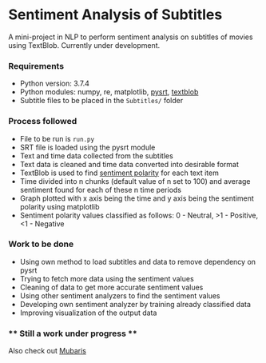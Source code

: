 # Sentiment Analysis of Subtitles
A mini-project in NLP to perform sentiment analysis on subtitles of movies using TextBlob. Currently under development.

### Requirements
- Python version: 3.7.4
- Python modules: numpy, re, matplotlib, [pysrt](https://github.com/byroot/pysrt), [textblob](https://textblob.readthedocs.io/en/dev/)
- Subtitle files to be placed in the ```Subtitles/``` folder

### Process followed
- File to be run is ```run.py```
- SRT file is loaded using the pysrt module
- Text and time data collected from the subtitles
- Text data is cleaned and time data converted into desirable format
- TextBlob is used to find [sentiment polarity](https://textblob.readthedocs.io/en/dev/quickstart.html#sentiment-analysis) for each text item
- Time divided into n chunks (default value of n set to 100) and average sentiment found for each of these n time periods
- Graph plotted with x axis being the time and y axis being the sentiment polarity using matplotlib
- Sentiment polarity values classified as follows: 0 - Neutral, >1 - Positive, <1 - Negative

### Work to be done
- Using own method to load subtitles and data to remove dependency on pysrt
- Trying to fetch more data using the sentiment values
- Cleaning of data to get more accurate sentiment values
- Using other sentiment analyzers to find the sentiment values
- Developing own sentiment analyzer by training already classified data
- Improving visualization of the output data

### ** Still a work under progress **

Also check out [Mubaris](https://mubaris.com/)

